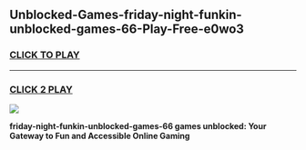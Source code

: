 
## Unblocked-Games-friday-night-funkin-unblocked-games-66-Play-Free-e0wo3
<h3>
<a href="https://premium76.site?title=friday-night-funkin-unblocked-games-66&ref=22A">CLICK TO PLAY</a></h3>
<hr>

<h3>
<a href="https://premium76.site?title=friday-night-funkin-unblocked-games-66&ref=22A">CLICK 2 PLAY</a>
  
</h3>

<a href="https://premium76.site?title=friday-night-funkin-unblocked-games-66&ref=22A"><img src="https://clearcache.store/games.png"></a>


**friday-night-funkin-unblocked-games-66 games unblocked: Your Gateway to Fun and Accessible Online Gaming**
